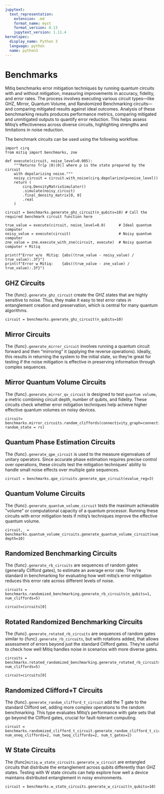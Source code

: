 ```yaml
---
jupytext:
  text_representation:
    extension: .md
    format_name: myst
    format_version: 0.13
    jupytext_version: 1.11.4
kernelspec:
  display_name: Python 3
  language: python
  name: python3
---
```


# Benchmarks

Mitiq benchmarks error mitigation techniques by running quantum circuits with and without mitigation, measuring improvements in accuracy, fidelity, and error rates. The process involves executing various circuit types—like GHZ, Mirror, Quantum Volume, and Randomized Benchmarking circuits—and comparing mitigated results against ideal outcomes. Analysis of these benchmarking results produces performance metrics, comparing mitigated and unmitigated outputs to quantify error reduction. This helps assess Mitiq’s effectiveness across diverse circuits, highlighting strengths and limitations in noise reduction.

The benchmark circuits can be used using the following workflow.

```{code-cell} ipython3
import cirq
from mitiq import benchmarks, zne

def execute(circuit, noise_level=0.005):
    """Returns Tr[ρ |0⟩⟨0|] where ρ is the state prepared by the circuit
    with depolarizing noise."""
    noisy_circuit = circuit.with_noise(cirq.depolarize(p=noise_level))
    return (
        cirq.DensityMatrixSimulator()
        .simulate(noisy_circuit)
        .final_density_matrix[0, 0]
        .real
    )

circuit = benchmarks.generate_ghz_circuit(n_qubits=10) # Call the required benchmark circuit function here

true_value = execute(circuit, noise_level=0.0)      # Ideal quantum computer
noisy_value = execute(circuit)                      # Noisy quantum computer
zne_value = zne.execute_with_zne(circuit, execute)  # Noisy quantum computer + Mitiq

print(f"Error w/o  Mitiq: {abs((true_value - noisy_value) / true_value):.3f}")
print(f"Error w Mitiq:    {abs((true_value - zne_value) / true_value):.3f}")
```


## GHZ Circuits

The {func}`.generate_ghz_circuit` create the GHZ states that are highly sensitive to noise. Thus, they make it easy to test error rates in entanglement creation and preservation, which is central for many quantum algorithms.

```{code-cell} ipython3
circuit = benchmarks.generate_ghz_circuit(n_qubits=10)
```

## Mirror Circuits

The {func}`.generate_mirror_circuit` involves running a quantum circuit forward and then “mirroring” it (applying the reverse operations). Ideally, this results in returning the system to the initial state, so they’re great for testing if the noise mitigation is effective in preserving information through complex sequences.

## Mirror Quantum Volume Circuits

The {func}`.generate_mirror_qv_circuit` is designed to test `quantum volume`, a metric combining circuit depth, number of qubits, and fidelity. These circuits check whether error mitigation techniques help achieve higher effective quantum volumes on noisy devices.

```{code-cell} ipython3
circuit= benchmarks.mirror_circuits.random_cliffords(connectivity_graph=connectivity_graph, random_state = rs)
```

## Quantum Phase Estimation Circuits

The {func}`.generate_qpe_circuit` is used to the measure eigenvalues of unitary operators. Since accurate phase estimation requires precise control over operations, these circuits test the mitigation techniques’ ability to handle small noise effects over multiple gate sequences.

```{code-cell} ipython3
circuit = benchmarks.qpe_circuits.generate_qpe_circuit(evalue_reg=3)
```

## Quantum Volume Circuits

The {func}`.generate_quantum_volume_circuit` tests the maximum achievable "volume" or computational capacity of a quantum processor. Running these circuits with error mitigation tests if mitiq’s techniques improve the effective quantum volume.

```{code-cell} ipython3
circuit,_ = benchmarks.quantum_volume_circuits.generate_quantum_volume_circuit(num_qubits=4, depth=10)
```

## Randomized Benchmarking Circuits

The {func}`.generate_rb_circuits` are sequences of random gates (generally Clifford gates), to estimate an average error rate. They’re standard in benchmarking for evaluating how well mitiq’s error mitigation reduces this error rate across different levels of noise.

```{code-cell} ipython3
circuits = benchmarks.randomized_benchmarking.generate_rb_circuits(n_qubits=1, num_cliffords=5)

circuit=circuits[0]
```

## Rotated Randomized Benchmarking Circuits

The {func}`.generate_rotated_rb_circuits` are sequences of random gates similar to {func}`.generate_rb_circuits`, but with rotations added, that allows assessment of errors beyond just the standard Clifford gates. They’re useful to check how well Mitiq handles noise in scenarios with more diverse gates.

```{code-cell} ipython3
circuits = benchmarks.rotated_randomized_benchmarking.generate_rotated_rb_circuits(n_qubits=1, num_cliffords=5)

circuit=circuits[0]
```

## Randomized Clifford+T Circuits

The {func}`.generate_random_clifford_t_circuit` add the T gate to the standard Clifford set, adding more complex operations to the random benchmarking. This type evaluates Mitiq’s performance with gate sets that go beyond the Clifford gates, crucial for fault-tolerant computing.

```{code-cell} ipython3
circuit = benchmarks.randomized_clifford_t_circuit.generate_random_clifford_t_circuit(num_qubits=10, num_oneq_cliffords=2, num_twoq_cliffords=2, num_t_gates=2)
```

## W State Circuits

The {func}`mitiq.w_state_circuits.generate_w_circuit` are entangled circuits that distribute the entanglement across qubits differently than GHZ states. Testing with W state circuits can help explore how well a device maintains distributed entanglement in noisy environments.

```{code-cell} ipython3
circuit = benchmarks.w_state_circuits.generate_w_circuit(n_qubits=10)
```
